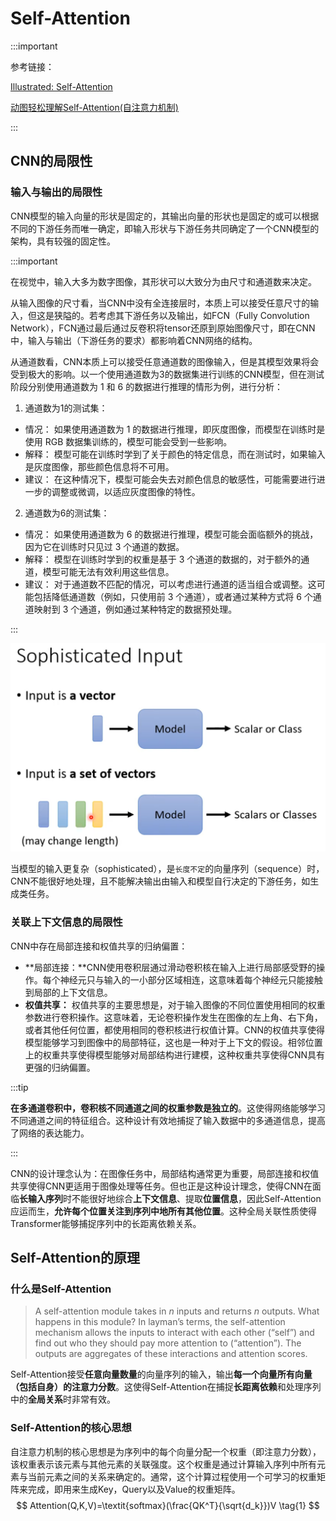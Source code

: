 # Self-Attention

:::important

参考链接：

[Illustrated: Self-Attention](https://towardsdatascience.com/illustrated-self-attention-2d627e33b20a#570c)

[动图轻松理解Self-Attention(自注意力机制)](https://zhuanlan.zhihu.com/p/619154409)

:::

## CNN的局限性

### 输入与输出的局限性

CNN模型的输入向量的形状是固定的，其输出向量的形状也是固定的或可以根据不同的下游任务而唯一确定，即输入形状与下游任务共同确定了一个CNN模型的架构，具有较强的固定性。

:::important

在视觉中，输入大多为数字图像，其形状可以大致分为由尺寸和通道数来决定。

从输入图像的尺寸看，当CNN中没有全连接层时，本质上可以接受任意尺寸的输入，但这是狭隘的。若考虑其下游任务以及输出，如FCN（Fully Convolution Network），FCN通过最后通过反卷积将tensor还原到原始图像尺寸，即在CNN中，输入与输出（下游任务的要求）都影响着CNN网络的结构。

从通道数看，CNN本质上可以接受任意通道数的图像输入，但是其模型效果将会受到极大的影响。以一个使用通道数为3的数据集进行训练的CNN模型，但在测试阶段分别使用通道数为 1 和 6 的数据进行推理的情形为例，进行分析：

1. 通道数为1的测试集：

- 情况： 如果使用通道数为 1 的数据进行推理，即灰度图像，而模型在训练时是使用 RGB 数据集训练的，模型可能会受到一些影响。
- 解释： 模型可能在训练时学到了关于颜色的特定信息，而在测试时，如果输入是灰度图像，那些颜色信息将不可用。
- 建议： 在这种情况下，模型可能会失去对颜色信息的敏感性，可能需要进行进一步的调整或微调，以适应灰度图像的特性。

2. 通道数为6的测试集：

- 情况： 如果使用通道数为 6 的数据进行推理，模型可能会面临额外的挑战，因为它在训练时只见过 3 个通道的数据。
- 解释： 模型在训练时学到的权重是基于 3 个通道的数据的，对于额外的通道，模型可能无法有效利用这些信息。
- 建议： 对于通道数不匹配的情况，可以考虑进行通道的适当组合或调整。这可能包括降低通道数（例如，只使用前 3 个通道），或者通过某种方式将 6 个通道映射到 3 个通道，例如通过某种特定的数据预处理。

:::

<img src="https://raw.githubusercontent.com/bonjour-npy/Image-Hosting-Service/main/typora_imagestypora_images202310301052535.png"  />

当模型的输入更复杂（sophisticated），是`长度不定`的向量序列（sequence）时，CNN不能很好地处理，且不能解决输出由输入和模型自行决定的下游任务，如生成类任务。

### 关联上下文信息的局限性

CNN中存在局部连接和权值共享的归纳偏置：

- **局部连接：**CNN使用卷积层通过滑动卷积核在输入上进行局部感受野的操作。每个神经元只与输入的一小部分区域相连，这意味着每个神经元只能接触到局部的上下文信息。
- **权值共享：** 权值共享的主要思想是，对于输入图像的不同位置使用相同的权重参数进行卷积操作。这意味着，无论卷积操作发生在图像的左上角、右下角，或者其他任何位置，都使用相同的卷积核进行权值计算。CNN的权值共享使得模型能够学习到图像中的局部特征，这也是一种对于上下文的假设。相邻位置上的权重共享使得模型能够对局部结构进行建模，这种权重共享使得CNN具有更强的归纳偏置。

:::tip

**在多通道卷积中，卷积核不同通道之间的权重参数是独立的**。这使得网络能够学习不同通道之间的特征组合。这种设计有效地捕捉了输入数据中的多通道信息，提高了网络的表达能力。

:::

CNN的设计理念认为：在图像任务中，局部结构通常更为重要，局部连接和权值共享使得CNN更适用于图像处理等任务。但也正是这种设计理念，使得CNN在面临**长输入序列**时不能很好地综合**上下文信息**、提取**位置信息**，因此Self-Attention应运而生，**允许每个位置关注到序列中地所有其他位置**。这种全局关联性质使得Transformer能够捕捉序列中的长距离依赖关系。

## Self-Attention的原理

### 什么是Self-Attention

> A self-attention module takes in $n$ inputs and returns $n$ outputs. What happens in this module? In layman’s terms, the self-attention mechanism allows the inputs to interact with each other (“self”) and find out who they should pay more attention to (“attention”). The outputs are aggregates of these interactions and attention scores.

Self-Attention接受**任意向量数量**的向量序列的输入，输出**每一个向量所有向量（包括自身）的注意力分数**。这使得Self-Attention在捕捉**长距离依赖**和处理序列中的**全局关系**时非常有效。

### Self-Attention的核心思想

自注意力机制的核心思想是为序列中的每个向量分配一个权重（即注意力分数），该权重表示该元素与其他元素的关联强度。这个权重是通过计算输入序列中所有元素与当前元素之间的关系来确定的。通常，这个计算过程使用一个可学习的权重矩阵来完成，即用来生成Key，Query以及Value的权重矩阵。
$$
Attention(Q,K,V)=\textit{softmax}(\frac{QK^T}{\sqrt{d_k}})V \tag{1}
$$
